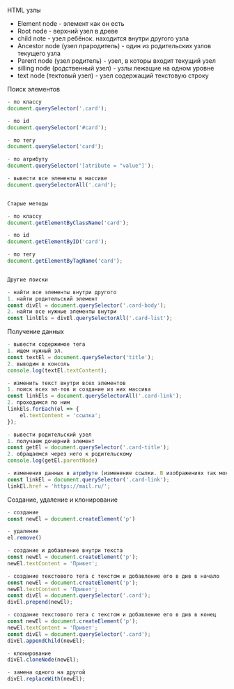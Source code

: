 HTML узлы

- Element node - элемент как он есть
- Root node - верхний узел в древе
- child note - узел ребёнок. находится внутри другого узла
- Ancestor node (узел прародитель) - один из родительских узлов текущего узла
- Parent node (узел родитель) - узел, в которы входит текущий узел
- silling node (родственный узел) - узлы лежащие на одном уровне
- text node (тектовый узел) - узел содержащий текстовую строку

Поиск элементов

```js
- по классу
document.querySelector('.card');

- по id
document.querySelector('#card');

- по тегу
document.querySelector('card');

- по атрибуту
document.querySelector('[atribute = "value"]');

- вывести все элементы в массиве
document.querySelectorAll('.card');


Старые методы

- по классу
document.getElementByClassName('card');

- по id
document.getElementByID('card');

- по тегу
document.getElementByTagName('card');


Другие поиски

- найти все элементы внутри другого
1. найти родительский элемент
const divEl = document.querySelector('.card-body');
2. найти все нужные элементы внутри
const linlEls = divEl.querySelectorAll('.card-list');
```

Получение данных
```js 
- вывести содержимое тега
1. ищем нужный эл.
const textEl = document.querySelector('title');
2. выводим в консоль
console.log(textEl.textContent);

- изменить текст внутри всех элементов
1. поиск всех эл-тов и создание из них массива
const linkEls = document.querySelectorAll('.card-link');
2. проходимся по ним
linkEls.forEach(el => {
    el.textContent = 'ссылка';
});

- вывести родительский узел
1. получаем дочерний элемент
const getEl = document.querySelector('.card-title');
2. обращаемся через него к родительскому
console.log(getEl.parentNode)

- изменения данных в атрибуте (изменение ссылки. В изображениях так можно менять путь картинки через src)
const linkEl = document.querySelector('.card-link');
linkEl.href = 'https://mail.ru/';
```

Создание, удаление и клонирование
```js 
- создание
const newEl = document.createElement('p')

- удаление
el.remove()

- создание и добавление внутри текста
const newEl = document.createElement('p');
newEl.textContent = 'Привет';

- создание текстового тега с текстом и добавление его в див в начало
const newEl = document.createElement('p');
newEl.textContent = 'Привет';
const divEl = document.querySelector('.card');
divEl.prepend(newEl);

- создание текстового тега с текстом и добавление его в див в конец
const newEl = document.createElement('p');
newEl.textContent = 'Привет';
const divEl = document.querySelector('.card');
divEl.appendChild(newEl);

- клонирование
divEl.cloneNode(newEl);

- замена одного на другой
divEl.replaceWith(newEl);
```
